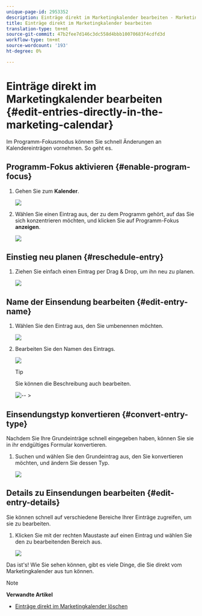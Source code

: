 ```yaml
---
unique-page-id: 2953352
description: Einträge direkt im Marketingkalender bearbeiten - Marketing Docs - Produktdokumentation
title: Einträge direkt im Marketingkalender bearbeiten
translation-type: tm+mt
source-git-commit: 47b2fee7d146c3dc558d4bbb10070683f4cdfd3d
workflow-type: tm+mt
source-wordcount: '193'
ht-degree: 0%

---
```



# Einträge direkt im Marketingkalender bearbeiten {#edit-entries-directly-in-the-marketing-calendar}

Im Programm-Fokusmodus können Sie schnell Änderungen an Kalendereinträgen vornehmen. So geht es.

## Programm-Fokus aktivieren {#enable-program-focus}

1. Gehen Sie zum **Kalender**.

   ![](assets/2017-05-10-15-30-47-3.png)

1. Wählen Sie einen Eintrag aus, der zu dem Programm gehört, auf das Sie sich konzentrieren möchten, und klicken Sie auf Programm-Fokus **anzeigen**.

   ![](assets/image2014-10-20-13-3a16-3a7.png)

## Einstieg neu planen {#reschedule-entry}

1. Ziehen Sie einfach einen Eintrag per Drag &amp; Drop, um ihn neu zu planen.

   ![](assets/image2014-10-20-13-3a16-3a18.png)

## Name der Einsendung bearbeiten {#edit-entry-name}

1. Wählen Sie den Eintrag aus, den Sie umbenennen möchten.

   ![](assets/image2014-10-20-13-3a16-3a31.png)

1. Bearbeiten Sie den Namen des Eintrags.

   ![](assets/image2014-10-20-13-3a16-3a42.png)

   >[!TIP]
   >
   >Sie können die Beschreibung auch bearbeiten.
   >
   >
   >![--](assets/image2014-10-20-13-3a16-3a56.png)   >

## Einsendungstyp konvertieren {#convert-entry-type}

Nachdem Sie Ihre Grundeinträge schnell eingegeben haben, können Sie sie in ihr endgültiges Formular konvertieren.

1. Suchen und wählen Sie den Grundeintrag aus, den Sie konvertieren möchten, und ändern Sie dessen Typ.

   ![](assets/image2014-10-20-13-3a18-3a38.png)

## Details zu Einsendungen bearbeiten {#edit-entry-details}

Sie können schnell auf verschiedene Bereiche Ihrer Einträge zugreifen, um sie zu bearbeiten.

1. Klicken Sie mit der rechten Maustaste auf einen Eintrag und wählen Sie den zu bearbeitenden Bereich aus.

   ![](assets/image2014-10-20-13-3a18-3a48.png)

Das ist&#39;s! Wie Sie sehen können, gibt es viele Dinge, die Sie direkt vom Marketingkalender aus tun können.

>[!NOTE]
>
>**Verwandte Artikel**
>
>* [Einträge direkt im Marketingkalender löschen](https://community.marketo.com/MarketoArticle?id=kA050000000LPDyCAO)

>



